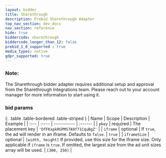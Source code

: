 ```yaml
---
layout: bidder
title: Sharethrough
description: Prebid Sharethrough Adaptor
top_nav_section: dev_docs
nav_section: reference
hide: true
biddercode: sharethrough
biddercode_longer_than_12: false
prebid_1_0_supported : true
media_types: native
gdpr_supported: true
---
```


### Note:
The Sharethrough bidder adapter requires additional setup and approval from the Sharethrough Integrations team. Please reach out to your account manager for more information to start using it.

### bid params

{: .table .table-bordered .table-striped }
| Name | Scope | Description | Example |
| :--- | :---- | :---------- | :------ |
| `pkey` | required | The placement key | `'DfFKxpkRGPMS7A9f71CquBgZ'` |
| `iframe` | optional | If `true`, the ad will render in an iframe. Defaults to `false`. | `true` |
| `iframeSize` | optional | `[width, height]` If provided, use this size for the iframe size. Only applicable if `iframe` is `true`. If omitted, the largest size from the ad unit sizes array will be used.   | `[300, 250]` |
